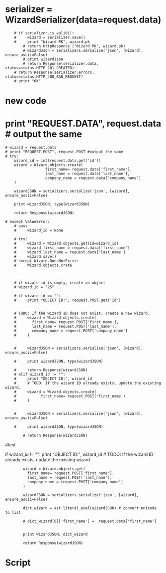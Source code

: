   # serializer = WizardSerializer(data=request.data)
        # if serializer.is_valid():
        #     wizard = serializer.save()
        #     print "Wizard PK", wizard.pk
            # return HttpResponse ("Wizard PK", wizard.pk)
            # wizardJson = serializers.serialize('json', [wizard], ensure_ascii=False)
            # print wizardJson
            # return Response(serializer.data, status=status.HTTP_201_CREATED)
        # return Response(serializer.errors, status=status.HTTP_400_BAD_REQUEST)
        # print "OK"
        
  
  
  
# new code
 # print "REQUEST.DATA", request.data # output the same 
    # wizard = request.data
    # print "REQUEST.POST", request.POST #output the same
    # try:
        wizard_id = int(request.data.get('id'))
        wizard = Wizard.objects.create(
                      first_name= request.data['first_name'],
                      last_name = request.data['last_name'],
                      company_name = request.data['company_name']
        )
            
        wizardJSON = serializers.serialize('json', [wizard], ensure_ascii=False)
            
        print wizardJSON, type(wizardJSON)
            
        return Response(wizardJSON)
            
    # except ValueError:
        # pass
        #     wizard_id = None

        # try:
        #     wizard = Wizard.objects.get(id=wizard_id)
        #     wizard.first_name = request.data['first_name']
        #     wizard.last_name = request.data['last_name']
        #     wizard.save()
        # except Wizard.DoesNotExist:
        #     Wizard.objects.crate
            
        
        
        # if wizard id is empty, create an object
        # wizard_id = "25"
        
        # if wizard_id == "":
        #     print "OBJECT ID:", request.POST.get('id')
        

        # TODO: If the wizard ID does not exist, create a new wizard.
        #     wizard = Wizard.objects.create(
        #       first_name= request.POST['first_name'],
        #       last_name = request.POST['last_name'],
        #       company_name = request.POST['company_name']
        #     )

    
        #     wizardJSON = serializers.serialize('json', [wizard], ensure_ascii=False)
    
        #     print wizardJSON, type(wizardJSON)
            
        #     return Response(wizardJSON)
        # elif wizard_id != "":
        #     print "OBJECT ID:", wizard_id
        #     # TODO: If the wizard ID already exists, update the existing wizard.
        #     wizard = Wizard.objects.create(
        #           first_name= request.POST('first_name')
        #     )


        #     wizardJSON = serializers.serialize('json', [wizard], ensure_ascii=False)

        #     print wizardJSON, type(wizardJSON)
        
            # return Response(wizardJSON)
                   
  
  
  #test
  
  if wizard_id != "":
            print "OBJECT ID:", wizard_id
            # TODO: If the wizard ID already exists, update the existing wizard.
           
            wizard = Wizard.objects.get(
              first_name= request.POST['first_name'],
              last_name = request.POST['last_name'],
              company_name = request.POST['company_name']
            )
        
            wizardJSON = serializers.serialize('json', [wizard], ensure_ascii=False)

            dict_wizard = ast.literal_eval(wizardJSON) # convert unicode to list
            
            # dict_wizard[0]['first_name'] =  request.data['first_name']
           
            
            print wizardJSON, dict_wizard
         
            return Response(wizardJSON)
            
            




# Script
<script type="text/javascript">
     /*global $*/
    // This will stop Cloud 9 from warning you
    // that '$' does not exist.
    
    $(document).ready(function(){
        
       var timeoutID;
    
        $('#theForm').on('input', function() {
    
            // Wait one second since last input event before
            // calling the saveToDB function.
            
            // clears window time out
            clearTimeout(timeoutID);
            timeoutID = setTimeout(saveToDB, 1000);
    
        });
    
    
        //Serialize the form to JSON object
        $.fn.serializeObject = function(){
                
            var jsonObject = {};
            var formSerializeArray = this.serializeArray(); //serialize the form
            
            // for every item in the serizalize array
            $.each(formSerializeArray, function() {
                  
                if (jsonObject[this.name] !== undefined) {
                        alert("UNDEFINED");
                } else {
                    jsonObject[this.name] =   this.value ;
                }
            });
            
            //reutrn full JSON object
            return jsonObject;
        
            console.log(jsonObject);
        };
    
    
        // Save to the db usign AJAX call
        function saveToDB() {
            
            var $form = $("#theForm");
            var formData = $form.serializeObject();
            var inputID = $("#id");
            // console.log(typeof(formData))
        
            // AJAX call
            $.ajax({
                // Call the "wizard_api_view" 
                url: 'api/wizard/',
                type: "POST",
                data: formData, // serialize the form as JSON
                success: function (data) {
                    // If the data is posted, show success message
                    var parsedData = JSON.parse(data);
                    // console.log(typeof(parsedData));
                    console.log('Successfully posted!', parsedData); 
                    // console.log('Response data:', formData.id);
                    console.log('OBJECT ID:', parsedData[0].pk)
                    inputID.val(parsedData[0].pk); //capture POST request id
                },
                error: function (error) {
                    console.log("ERROR:", error);
                }
            });
        
        }
        
    });

</script>
            
            